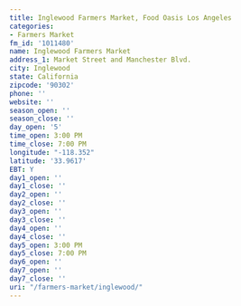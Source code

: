 ```yaml
---
title: Inglewood Farmers Market, Food Oasis Los Angeles
categories:
- Farmers Market
fm_id: '1011480'
name: Inglewood Farmers Market
address_1: Market Street and Manchester Blvd.
city: Inglewood
state: California
zipcode: '90302'
phone: ''
website: ''
season_open: ''
season_close: ''
day_open: '5'
time_open: 3:00 PM
time_close: 7:00 PM
longitude: "-118.352"
latitude: '33.9617'
EBT: Y
day1_open: ''
day1_close: ''
day2_open: ''
day2_close: ''
day3_open: ''
day3_close: ''
day4_open: ''
day4_close: ''
day5_open: 3:00 PM
day5_close: 7:00 PM
day6_open: ''
day7_open: ''
day7_close: ''
uri: "/farmers-market/inglewood/"
---
```


